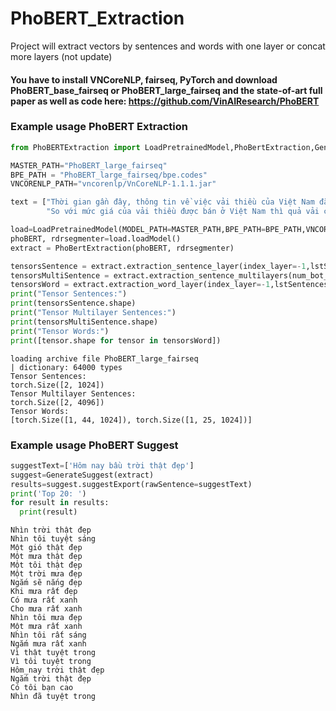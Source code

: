 # PhoBERT_Extraction
Project will extract vectors by sentences and words with one layer or concat more layers (not update)

#### You have to install VNCoreNLP, fairseq, PyTorch and download PhoBERT_base_fairseq or PhoBERT_large_fairseq and the state-of-art full paper as well as code here: https://github.com/VinAIResearch/PhoBERT

### Example usage PhoBERT Extraction

```python
from PhoBERTExtraction import LoadPretrainedModel,PhoBertExtraction,GenerateSuggest

MASTER_PATH="PhoBERT_large_fairseq"
BPE_PATH = "PhoBERT_large_fairseq/bpe.codes"
VNCORENLP_PATH="vncorenlp/VnCoreNLP-1.1.1.jar"

text = ["Thời gian gần đây, thông tin về việc vải thiều của Việt Nam đã được xuất khẩu sang Nhật và được bán với mức giá tốt khiến ai nấy đều rất vui mừng cho nền nông nghiệp nước nhà khi nông sản của chúng ta đã có thêm một bước tiến mới.",
        "So với mức giá của vải thiều được bán ở Việt Nam thì quả vải có giá 54k quả thật khiến nhiều người ngỡ ngàng. Tuy nhiên, nếu nhìn lại về quá trình trồng và tuyển chọn những quả vải đó, cho đến khi vận chuyển sang đến Nhật thì mức giá như trên có thể xem là khá hợp lý."]

load=LoadPretrainedModel(MODEL_PATH=MASTER_PATH,BPE_PATH=BPE_PATH,VNCORENLP_PATH=VNCORENLP_PATH)
phoBERT, rdrsegmenter=load.loadModel()
extract = PhoBertExtraction(phoBERT, rdrsegmenter)

tensorsSentence = extract.extraction_sentence_layer(index_layer=-1,lstSentences=text)
tensorsMultiSentence = extract.extraction_sentence_multilayers(num_bot_layers=4,lstSentences=text)
tensorsWord = extract.extraction_word_layer(index_layer=-1,lstSentences=text) 
print("Tensor Sentences:")
print(tensorsSentence.shape)
print("Tensor Multilayer Sentences:")
print(tensorsMultiSentence.shape)
print("Tensor Words:")
print([tensor.shape for tensor in tensorsWord])
```

```
loading archive file PhoBERT_large_fairseq
| dictionary: 64000 types
Tensor Sentences:
torch.Size([2, 1024])
Tensor Multilayer Sentences:
torch.Size([2, 4096])
Tensor Words:
[torch.Size([1, 44, 1024]), torch.Size([1, 25, 1024])]
```
### Example usage PhoBERT Suggest
```python
suggestText=['Hôm nay bầu trời thật đẹp']
suggest=GenerateSuggest(extract)
results=suggest.suggestExport(rawSentence=suggestText)
print('Top 20: ')
for result in results:
  print(result)
```

```
Nhìn trời thật đẹp 
Nhìn tôi tuyệt sáng 
Một gió thật đẹp 
Một mưa thật đẹp 
Một tôi thật đẹp 
Một trời mưa đẹp 
Ngắm sẽ nắng đẹp 
Khi mưa rất đẹp 
Có mưa rất xanh 
Cho mưa rất xanh 
Nhìn tôi mưa đẹp 
Một mưa rất xanh 
Nhìn tôi rất sáng 
Ngắm mưa rất xanh 
Vì thật tuyệt trong 
Vì tôi tuyệt trong 
Hôm_nay trời thật đẹp 
Ngắm trời thật đẹp 
Có tôi bạn cao 
Nhìn đã tuyệt trong 
```




